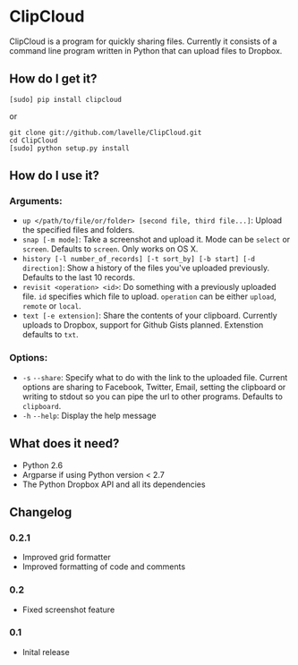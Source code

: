 # ClipCloud

ClipCloud is a program for quickly sharing files. Currently it consists of a command line program written in Python that can upload files to Dropbox.

## How do I get it?
`[sudo] pip install clipcloud`

or

```
git clone git://github.com/lavelle/ClipCloud.git
cd ClipCloud
[sudo] python setup.py install
```

## How do I use it?

### Arguments:
- `up </path/to/file/or/folder> [second file, third file...]`: Upload the specified files and folders.
- `snap [-m mode]`: Take a screenshot and upload it. Mode can be `select` or `screen`. Defaults to `screen`. Only works on OS X.
- `history [-l number_of_records] [-t sort_by] [-b start] [-d direction]`: Show a history of the files you've uploaded previously. Defaults to the last 10 records.
- `revisit <operation> <id>`: Do something with a previously uploaded file. `id` specifies which file to upload. `operation` can be either `upload`, `remote` or `local`.
- `text [-e extension]`: Share the contents of your clipboard. Currently uploads to Dropbox, support for Github Gists planned. Extenstion defaults to `txt`.

### Options:
- `-s` `--share`: Specify what to do with the link to the uploaded file. Current options are sharing to Facebook, Twitter, Email, setting the clipboard or writing to stdout so you can pipe the url to other programs. Defaults to `clipboard`.
- `-h` `--help`: Display the help message

## What does it need?
- Python 2.6
- Argparse if using Python version < 2.7
- The Python Dropbox API and all its dependencies

## Changelog

### 0.2.1
- Improved grid formatter
- Improved formatting of code and comments

### 0.2
- Fixed screenshot feature

### 0.1
- Inital release
